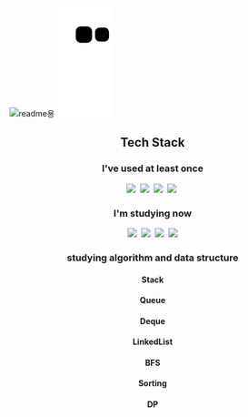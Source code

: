 ![readme용](https://user-images.githubusercontent.com/91775368/165101080-3137860e-4d1f-4ff7-933c-01fe30240a21.png)
![snake gif](https://github.com/Lsapee/Lsapee/blob/output/github-contribution-grid-snake.svg)
<h2 align="center">Tech Stack</h2>
<h3 align="center">I've used at least once</h3>
<p align="center">
<img src="https://img.shields.io/badge/Java-orange?style=flat-square&logo=Java&logoColor=white"/></a>&nbsp
<img src="https://img.shields.io/badge/Go-blue?style=flat-square&logo=Go&logoColor=white"/></a>&nbsp
<img src="https://img.shields.io/badge/springboot-green?style=flat-square&logo=springboot&logoColor=white"/></a>&nbsp
<img src="https://img.shields.io/badge/MySQL-skyblue?style=flat-square&logo=MySQL&logoColor=white"/></a>&nbsp
</p>
<h3 align="center">I'm studying now</h3>
<p align="center">
<img src="https://img.shields.io/badge/JavaScript-yellow?style=flat-square&logo=JavaScript&logoColor=white"/></a>&nbsp
<img src="https://img.shields.io/badge/C++-00599C?style=flat-square&logo=cplusplus&logoColor=white"/></a>&nbsp
<img src="https://img.shields.io/badge/flutter-blue?style=flat-square&logo=flutter&logoColor=white"/></a>&nbsp
<img src="https://img.shields.io/badge/AWS-333333?style=flat-square&logo=amazonaws&logoColor=white"/></a>
</p>



<h3 align="center">studying algorithm and data structure</h3>
<h4 align="center">Stack</h4>
<h4 align="center">Queue</h4>
<h4 align="center">Deque</h4>
<h4 align="center">LinkedList</h4>
<h4 align="center">BFS</h4>
<h4 align="center">Sorting</h4>
<h4 align="center">DP</h4>

<!--
**LSapee/LSapee** is a ✨ _special_ ✨ repository because its `README.md` (this file) appears on your GitHub profile.

Here are some ideas to get you starte

- 🔭 I’m currently working on ...
- 🌱 I’m currently learning ...
- 👯 I’m looking to collaborate on ...
- 🤔 I’m looking for help with ...
- 💬 Ask me about ...
- 📫 How to reach me: ...
- 😄 Pronouns: ...
- ⚡ Fun fact: ...
-->
